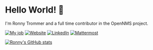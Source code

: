 # Hello World! 👋

I'm Ronny Trommer and a full time contributor in the OpenNMS project.

[![My job](https://img.shields.io/badge/My%20job-OpenNMS-success?style=flat-square&logo=microgenetics&logoColor=white)](https://www.opennms.com/)
[![Website](https://img.shields.io/badge/Website-blog.no42.org-informational?style=flat-square&logo=jekyll&logoColor=white)](https://blog.no42.org)
[![LinkedIn](https://img.shields.io/badge/LinkedIn-ronnytrommer-informational?style=flat-square&logo=linkedin&logoColor=white)](https://www.linkedin.com/in/ronnytrommer/)
[![Mattermost](https://img.shields.io/badge/Mattermost-%40indigo423-informational?style=flat-square&logo=mattermost&logoColor=white)](https://chat.opennms.com)

[![Ronny's GitHub stats](https://github-readme-stats.vercel.app/api?username=indigo423&show_icons=true&theme=tokyonight)](https://github.com/anuraghazra/github-readme-stats)

